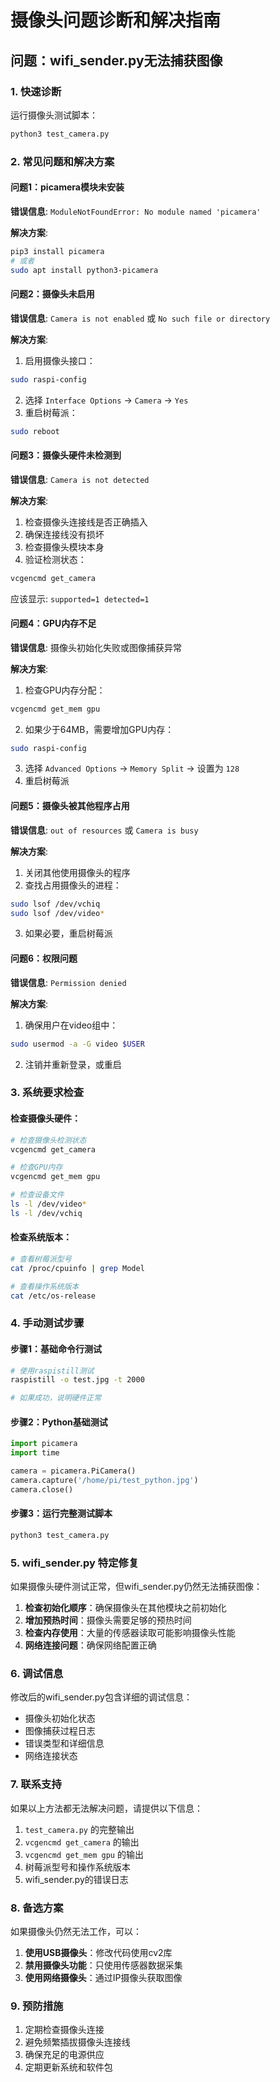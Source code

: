 # 摄像头问题诊断和解决指南

## 问题：wifi_sender.py无法捕获图像

### 1. 快速诊断

运行摄像头测试脚本：
```bash
python3 test_camera.py
```

### 2. 常见问题和解决方案

#### 问题1：picamera模块未安装
**错误信息**: `ModuleNotFoundError: No module named 'picamera'`

**解决方案**:
```bash
pip3 install picamera
# 或者
sudo apt install python3-picamera
```

#### 问题2：摄像头未启用
**错误信息**: `Camera is not enabled` 或 `No such file or directory`

**解决方案**:
1. 启用摄像头接口：
```bash
sudo raspi-config
```
2. 选择 `Interface Options` → `Camera` → `Yes`
3. 重启树莓派：
```bash
sudo reboot
```

#### 问题3：摄像头硬件未检测到
**错误信息**: `Camera is not detected`

**解决方案**:
1. 检查摄像头连接线是否正确插入
2. 确保连接线没有损坏
3. 检查摄像头模块本身
4. 验证检测状态：
```bash
vcgencmd get_camera
```
应该显示: `supported=1 detected=1`

#### 问题4：GPU内存不足
**错误信息**: 摄像头初始化失败或图像捕获异常

**解决方案**:
1. 检查GPU内存分配：
```bash
vcgencmd get_mem gpu
```
2. 如果少于64MB，需要增加GPU内存：
```bash
sudo raspi-config
```
3. 选择 `Advanced Options` → `Memory Split` → 设置为 `128`
4. 重启树莓派

#### 问题5：摄像头被其他程序占用
**错误信息**: `out of resources` 或 `Camera is busy`

**解决方案**:
1. 关闭其他使用摄像头的程序
2. 查找占用摄像头的进程：
```bash
sudo lsof /dev/vchiq
sudo lsof /dev/video*
```
3. 如果必要，重启树莓派

#### 问题6：权限问题
**错误信息**: `Permission denied`

**解决方案**:
1. 确保用户在video组中：
```bash
sudo usermod -a -G video $USER
```
2. 注销并重新登录，或重启

### 3. 系统要求检查

#### 检查摄像头硬件：
```bash
# 检查摄像头检测状态
vcgencmd get_camera

# 检查GPU内存
vcgencmd get_mem gpu

# 检查设备文件
ls -l /dev/video*
ls -l /dev/vchiq
```

#### 检查系统版本：
```bash
# 查看树莓派型号
cat /proc/cpuinfo | grep Model

# 查看操作系统版本
cat /etc/os-release
```

### 4. 手动测试步骤

#### 步骤1：基础命令行测试
```bash
# 使用raspistill测试
raspistill -o test.jpg -t 2000

# 如果成功，说明硬件正常
```

#### 步骤2：Python基础测试
```python
import picamera
import time

camera = picamera.PiCamera()
camera.capture('/home/pi/test_python.jpg')
camera.close()
```

#### 步骤3：运行完整测试脚本
```bash
python3 test_camera.py
```

### 5. wifi_sender.py 特定修复

如果摄像头硬件测试正常，但wifi_sender.py仍然无法捕获图像：

1. **检查初始化顺序**：确保摄像头在其他模块之前初始化
2. **增加预热时间**：摄像头需要足够的预热时间
3. **检查内存使用**：大量的传感器读取可能影响摄像头性能
4. **网络连接问题**：确保网络配置正确

### 6. 调试信息

修改后的wifi_sender.py包含详细的调试信息：

- 摄像头初始化状态
- 图像捕获过程日志
- 错误类型和详细信息
- 网络连接状态

### 7. 联系支持

如果以上方法都无法解决问题，请提供以下信息：

1. `test_camera.py` 的完整输出
2. `vcgencmd get_camera` 的输出
3. `vcgencmd get_mem gpu` 的输出
4. 树莓派型号和操作系统版本
5. wifi_sender.py的错误日志

### 8. 备选方案

如果摄像头仍然无法工作，可以：

1. **使用USB摄像头**：修改代码使用cv2库
2. **禁用摄像头功能**：只使用传感器数据采集
3. **使用网络摄像头**：通过IP摄像头获取图像

### 9. 预防措施

1. 定期检查摄像头连接
2. 避免频繁插拔摄像头连接线
3. 确保充足的电源供应
4. 定期更新系统和软件包
